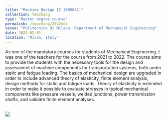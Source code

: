 ```yaml
---
title: "Machine Design II (095841)"
collection: teaching
type: "Master degree course"
permalink: /teaching/2022md2
venue: "Politecnico di Milano, Department of Mechanical Engineering"
date: 2022-02-01
location: "Milan, Italy"
---
```


As one of the mandatory courses for students of Mechanical Enginnering. I was one of the teachers for the course from 2021 to 2022. The course aims to provide the students with the necessary tools for the design and assessment of machine components for transportation systems, both under static and fatigue loading. The basics of mechanical design are upgraded in order to include advanced theory of elasticity, finite element analysis, design methods for static and fatigue loads. Theory of elasticity is extended in order to make it possible to evaluate stresses in typical mechanical components like pressure vessels, welded junctions, power transmission shafts, and validate finite element analyses.

<br/><img src='/images/md2.png'> 